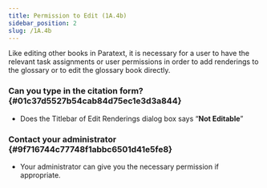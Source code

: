 ```yaml
---
title: Permission to Edit (1A.4b)
sidebar_position: 2
slug: /1A.4b
---
```




Like editing other books in Paratext, it is necessary for a user to have the relevant task assignments or user permissions in order to add renderings to the glossary or to edit the glossary book directly.


### Can you type in the citation form? {#01c37d5527b54cab84d75ec1e3d3a844}

- Does the Titlebar of Edit Renderings dialog box says “**Not Editable**”

### Contact your administrator {#9f716744c77748f1abbc6501d41e5fe8}

- Your administrator can give you the necessary permission if appropriate.
